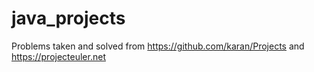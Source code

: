 # java_projects
Problems taken and solved from https://github.com/karan/Projects and  https://projecteuler.net